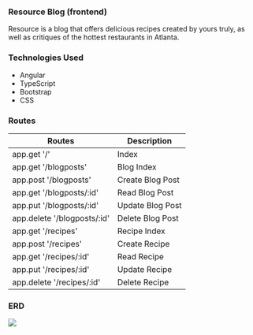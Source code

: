 ### Resource Blog (frontend)
Resource is a blog that offers delicious recipes created by yours truly, as well as critiques of the hottest restaurants in Atlanta. 

### Technologies Used
- Angular
- TypeScript
- Bootstrap
- CSS

### Routes
| Routes      | Description |
| ----------- | ----------- |
| app.get '/'      | Index       |
| app.get '/blogposts'   | Blog Index        |
| app.post '/blogposts'   | Create Blog Post        |
| app.get '/blogposts/:id'      | Read Blog Post       |
| app.put '/blogposts/:id'      | Update Blog Post       |
| app.delete '/blogposts/:id'   | Delete Blog Post        |
| app.get '/recipes'   | Recipe Index        |
| app.post '/recipes'   | Create Recipe        |
| app.get '/recipes/:id'      | Read Recipe       |
| app.put '/recipes/:id'      | Update Recipe       |
| app.delete '/recipes/:id'   | Delete Recipe        |

### ERD
![](https://i.imgur.com/7mZ4G5o.png)
